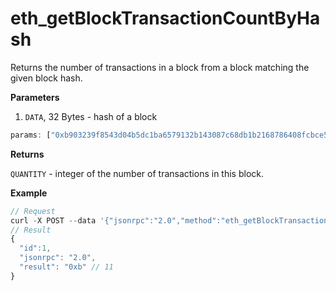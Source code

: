 # eth\_getBlockTransactionCountByHash

Returns the number of transactions in a block from a block matching the given block hash.

**Parameters**

1. `DATA`, 32 Bytes - hash of a block

```js
params: ["0xb903239f8543d04b5dc1ba6579132b143087c68db1b2168786408fcbce568238"]
```

**Returns**

`QUANTITY` - integer of the number of transactions in this block.

**Example**

```js
// Request
curl -X POST --data '{"jsonrpc":"2.0","method":"eth_getBlockTransactionCountByHash","params":["0xb903239f8543d04b5dc1ba6579132b143087c68db1b2168786408fcbce568238"],"id":1}'
// Result
{
  "id":1,
  "jsonrpc": "2.0",
  "result": "0xb" // 11
}
```
